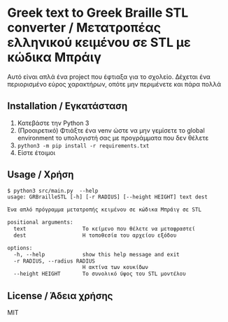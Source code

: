 # Greek text to Greek Braille STL converter / Μετατροπέας ελληνικού κειμένου σε STL με κώδικα Μπράιγ

Αυτό είναι απλά ένα project που έφτιαξα για το σχολείο. Δέχεται ένα περιορισμένο εύρος χαρακτήρων, οπότε μην περιμένετε και πάρα πολλά

## Installation / Εγκατάσταση

1) Κατεβάστε την Python 3
2) (Προαιρετικό) Φτιάξτε ένα venv ώστε να μην γεμίσετε το global environment το υπολογιστή σας με προγράμματα που δεν θέλετε
3) `python3 -m pip install -r requirements.txt`
4) Είστε έτοιμοι

## Usage / Χρήση

```txt
$ python3 src/main.py  --help
usage: GRBrailleSTL [-h] [-r RADIUS] [--height HEIGHT] text dest

Ένα απλό πρόγραμμα μετατροπής κειμένου σε κώδικα Μπράιγ σε STL

positional arguments:
  text                  Το κείμενο που θέλετε να μεταφραστεί
  dest                  Η τοποθεσία του αρχείου εξόδου

options:
  -h, --help            show this help message and exit
  -r RADIUS, --radius RADIUS
                        Η ακτίνα των κουκίδων
  --height HEIGHT       Το συνολικό ύψος του STL μοντέλου
```

## License / Άδεια χρήσης

MIT
